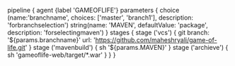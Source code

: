 pipeline {
    agent {label 'GAMEOFLIFE'}
    parameters {
        choice (name:'branchname', choices: ['master', 'branch1'], description: 'forbranchselection')
        string(name: 'MAVEN', defaultValue: 'package', description: 'forselectingmaven')
    }
    stages {
        stage ('vcs') {
            git branch: '${params.branchname}'
                   url: 'https://github.com/maheshryali/game-of-life.git'
        }
        stage ('mavenbuild') {
            sh '${params.MAVEN}'
        }
        stage ('archieve') {
            sh 'gameoflife-web/target/*.war'
        }
    }
}
